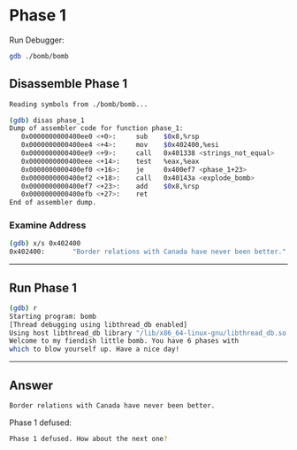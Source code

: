 # Phase 1

Run Debugger:

```bash
gdb ./bomb/bomb
```

## Disassemble Phase 1

```bash
Reading symbols from ./bomb/bomb...

(gdb) disas phase_1
Dump of assembler code for function phase_1:
   0x0000000000400ee0 <+0>:     sub    $0x8,%rsp
   0x0000000000400ee4 <+4>:     mov    $0x402400,%esi
   0x0000000000400ee9 <+9>:     call   0x401338 <strings_not_equal>
   0x0000000000400eee <+14>:    test   %eax,%eax
   0x0000000000400ef0 <+16>:    je     0x400ef7 <phase_1+23>
   0x0000000000400ef2 <+18>:    call   0x40143a <explode_bomb>
   0x0000000000400ef7 <+23>:    add    $0x8,%rsp
   0x0000000000400efb <+27>:    ret
End of assembler dump.
```

### Examine Address

```bash
(gdb) x/s 0x402400
0x402400:       "Border relations with Canada have never been better."
```

---

## Run Phase 1

```bash
(gdb) r
Starting program: bomb
[Thread debugging using libthread_db enabled]
Using host libthread_db library "/lib/x86_64-linux-gnu/libthread_db.so.1".
Welcome to my fiendish little bomb. You have 6 phases with
which to blow yourself up. Have a nice day!
```

---

## Answer

```bash
Border relations with Canada have never been better.
```

Phase 1 defused:

```bash
Phase 1 defused. How about the next one?
```

